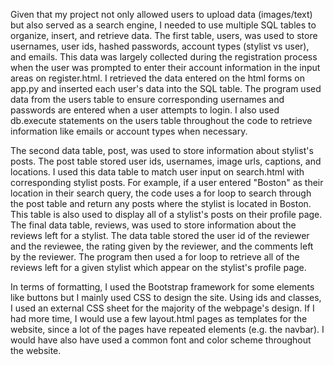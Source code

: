 Given that my project not only allowed users to upload data (images/text) but also served as a search engine, I needed to use multiple SQL tables to organize, insert, and retrieve data. The first table, users, was used to store usernames, user ids, hashed passwords, account types (stylist vs user), and emails. This data was largely collected during the registration process when the user was prompted to enter their account information in the input areas on register.html. I retrieved the data entered on the html forms on app.py and inserted each user's data into the SQL table. The program used data from the users table to ensure corresponding usernames and passwords are entered when a user attempts to login. I also used db.execute statements on the users table throughout the code to retrieve information like emails or account types when necessary. 

The second data table, post, was used to store information about stylist's posts. The post table stored user ids, usernames, image urls, captions, and locations. I used this data table to match user input on search.html with corresponding stylist posts. For example, if a user entered "Boston" as their location in their search query, the code uses a for loop to search through the post table and return any posts where the stylist is located in Boston. This table is also used to display all of a stylist's posts on their profile page. The final data table, reviews, was used to store information about the reviews left for a stylist. The data table stored the user id of the reviewer and the reviewee, the rating given by the reviewer, and the comments left by the reviewer. The program then used a for loop to retrieve all of the reviews left for a given stylist which appear on the stylist's profile page. 

In terms of formatting, I used the Bootstrap framework for some elements like buttons but I mainly used CSS to design the site. Using ids and classes, I used an external CSS sheet for the majority of the webpage's design. If I had more time, I would use a few layout.html pages as templates for the website, since a lot of the pages have repeated elements (e.g. the navbar). I would have also have used a common font and color scheme throughout the website.



